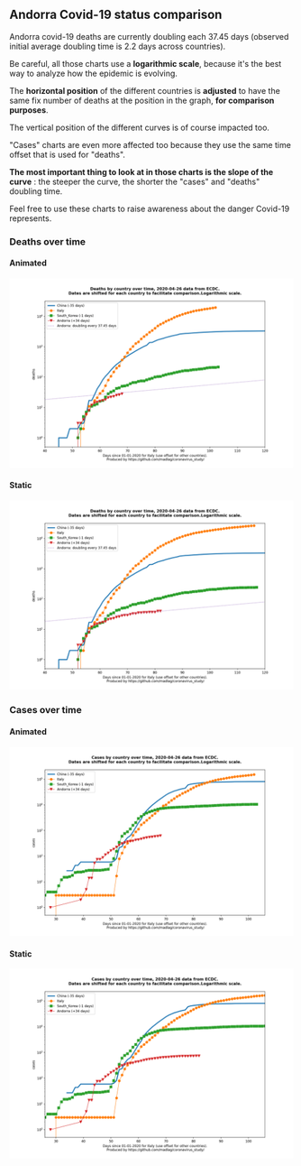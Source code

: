 ## Andorra Covid-19 status comparison 

Andorra covid-19 deaths are currently doubling each 37.45 days (observed initial average doubling time is 2.2 days across countries).



Be careful, all those charts use a **logarithmic scale**, because it's the best way to analyze how the epidemic is evolving.
 
The **horizontal position** of the different countries is **adjusted** to have the same fix number of deaths at the position in the graph, **for comparison purposes**.

The vertical position of the different curves is of course impacted too.

"Cases" charts are even more affected too because they use the same time offset that is used for "deaths".

**The most important thing to look at in those charts is the slope of the curve** : the steeper the curve, the shorter the "cases" and "deaths" doubling time.

Feel free to use these charts to raise awareness about the danger Covid-19 represents. 


 
### Deaths over time
 
#### Animated
![Andorra covid-19 deaths animated chart](https://raw.githubusercontent.com/madlag/coronavirus_study/master/notebooks/graphs/2020-04-26/countries/Andorra/2020-04-26_Andorra_deaths.gif "Andorra covid-19 deaths animated chart")   
 
#### Static
![Andorra covid-19 deaths static chart](https://raw.githubusercontent.com/madlag/coronavirus_study/master/notebooks/graphs/2020-04-26/countries/Andorra/2020-04-26_Andorra_deaths.png "Andorra covid-19 deaths static chart")   

 
### Cases over time
 
#### Animated
![Andorra covid-19 cases animated chart](https://raw.githubusercontent.com/madlag/coronavirus_study/master/notebooks/graphs/2020-04-26/countries/Andorra/2020-04-26_Andorra_cases.gif "Andorra covid-19 cases animated chart")   
 
#### Static
![Andorra covid-19 cases static chart](https://raw.githubusercontent.com/madlag/coronavirus_study/master/notebooks/graphs/2020-04-26/countries/Andorra/2020-04-26_Andorra_cases.png "Andorra covid-19 cases static chart")   

